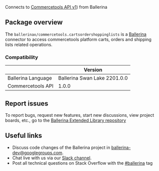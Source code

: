Connects to [Commercetools API v1](https://docs.commercetools.com/api/)) from Ballerina

## Package overview
The `ballerinax/commercetools.cartsordershoppinglists` is a [Ballerina](https://ballerina.io/) connector to access commercetools platform  carts, orders and shipping lists related operations.

### Compatibility
|                    | Version                     |
|--------------------|-----------------------------|
| Ballerina Language | Ballerina Swan Lake 2201.0.0|
| Commercetools API  | 1.0.0                       |

## Report issues
To report bugs, request new features, start new discussions, view project boards, etc., go to the [Ballerina Extended Library repository](https://github.com/ballerina-platform/ballerina-extended-library)

## Useful links
- Discuss code changes of the Ballerina project in [ballerina-dev@googlegroups.com](mailto:ballerina-dev@googlegroups.com).
- Chat live with us via our [Slack channel](https://ballerina.io/community/slack/).
- Post all technical questions on Stack Overflow with the [#ballerina](https://stackoverflow.com/questions/tagged/ballerina) tag
